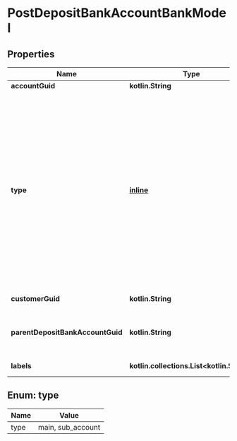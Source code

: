 
# PostDepositBankAccountBankModel

## Properties
Name | Type | Description | Notes
------------ | ------------- | ------------- | -------------
**accountGuid** | **kotlin.String** | The fiat account guid. | 
**type** | [**inline**](#Type) | The account type. To generate deposit bank accounts with their own unique account number set this to \&quot;main\&quot;. To generate deposit bank accounts with the same account number as the parent deposit bank account set this to \&quot;sub_account\&quot;. This setting will only generate a unique identifier for the deposit bank and will not result in a unique account number being generated. \&quot;sub_account\&quot; is only  available for customer-level deposit bank accounts. |  [optional]
**customerGuid** | **kotlin.String** | The unique identifier for the customer. |  [optional]
**parentDepositBankAccountGuid** | **kotlin.String** | The unique identifier for the bank-level deposit bank account. This is only required for sub-accounts. |  [optional]
**labels** | **kotlin.collections.List&lt;kotlin.String&gt;** | The labels associated with the address. |  [optional]


<a name="Type"></a>
## Enum: type
Name | Value
---- | -----
type | main, sub_account



